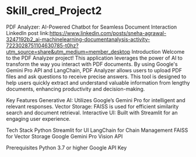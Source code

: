 # Skill_cred_Project2
PDF Analyzer: AI-Powered Chatbot for Seamless Document Interaction
LinkedIn post link:https://www.linkedin.com/posts/sneha-agrawal-3247192b2_ai-machinelearning-documentanalysis-activity-7223028751104630785-t0hz?utm_source=share&utm_medium=member_desktop
Introduction
Welcome to the PDF Analyzer project! This application leverages the power of AI to transform the way you interact with PDF documents. By using Google's Gemini Pro API and LangChain, PDF Analyzer allows users to upload PDF files and ask questions to receive precise answers. This tool is designed to help users quickly extract and understand valuable information from lengthy documents, enhancing productivity and decision-making.

Key Features
Generative AI: Utilizes Google’s Gemini Pro for intelligent and relevant responses.
Vector Storage: FAISS is used for efficient similarity search and document retrieval.
Interactive UI: Built with Streamlit for an engaging user experience.

Tech Stack
Python
Streamlit for UI
LangChain for Chain Management
FAISS for Vector Storage
Google Gemini Pro Vision API

Prerequisites
Python 3.7 or higher
Google API Key



